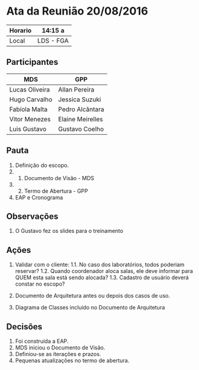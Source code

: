 # Ata da Reunião 20/08/2016


Horario | 14:15 a    |
---------|-----------------|
Local   | LDS - FGA |

## Participantes

MDS | GPP   |
---------|-----------------|
Lucas Oliveira |Allan Pereira |
Hugo Carvalho |Jessica Suzuki |
Fabíola Malta |Pedro Alcântara |
Vitor Menezes |Elaine Meirelles  |
Luis Gustavo |Gustavo Coelho |

## Pauta

1. Definição do escopo.
1. 1. Documento de Visão - MDS
1. 2. Termo de Abertura - GPP
2. EAP e Cronograma

## Observações

1. O Gustavo fez os slides para o treinamento

## Ações
1. Validar com o cliente:
1.1. No caso dos laboratórios, todos poderiam reservar?
1.2. Quando coordenador aloca salas, ele deve informar para QUEM esta sala está sendo alocada?
1.3. Cadastro de usuário deverá constar no escopo?

2. Documento de Arquitetura antes ou depois dos casos de uso.
3. Diagrama de Classes incluído no Documento de Arquitetura

## Decisões

1. Foi construída a EAP.
2. MDS iniciou o Documento de Visão.
3. Definiou-se as iterações e prazos.
4. Pequenas atualizações no termo de abertura.

